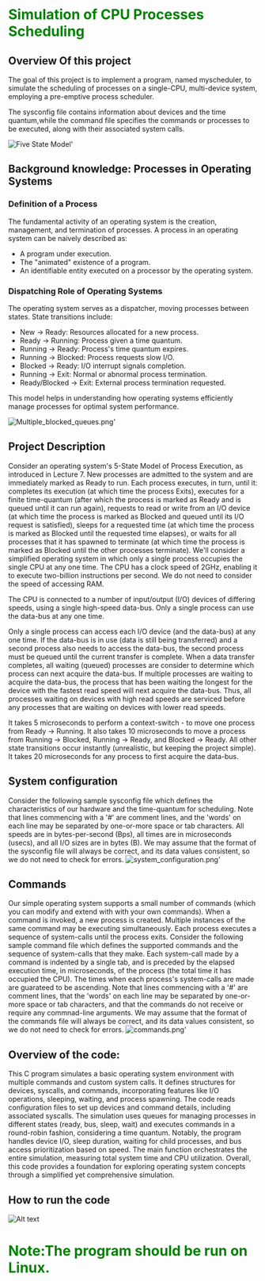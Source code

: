 <style>
  h1 {
    color: green;
  }
</style>
<h1>Simulation of CPU Processes Scheduling</h1>


## Overview Of this project

The goal of this project is to implement a program, named myscheduler, to simulate the scheduling of processes on a single-CPU, multi-device system, employing a pre-emptive process scheduler.

The sysconfig file contains information about devices and the time quantum,while the command file specifies the commands or processes to be executed, along with their associated system calls.

<img src="image/Five_state.png" alt="Five State Model" />'


## Background knowledge: Processes in Operating Systems

### Definition of a Process
The fundamental activity of an operating system is the creation, management, and termination of processes.
A process in an operating system can be naively described as:
- A program under execution.
- The "animated" existence of a program.
- An identifiable entity executed on a processor by the operating system.

### Dispatching Role of Operating Systems

The operating system serves as a dispatcher, moving processes between states. State transitions include:
- New → Ready: Resources allocated for a new process.
- Ready → Running: Process given a time quantum.
- Running → Ready: Process's time quantum expires.
- Running → Blocked: Process requests slow I/O.
- Blocked → Ready: I/O interrupt signals completion.
- Running → Exit: Normal or abnormal process termination.
- Ready/Blocked → Exit: External process termination requested.

This model helps in understanding how operating systems efficiently manage processes for optimal system performance.

<img src="image/multiple_blocked_queues.png" alt="Multiple_blocked_queues.png" />'

## Project  Description

Consider an operating system's 5-State Model of Process Execution, as introduced in Lecture 7. New processes are admitted to the system and are immediately marked as Ready to run. Each process executes, in turn, until it:
completes its execution (at which time the process Exits),
executes for a finite time-quantum (after which the process is marked as Ready and is queued until it can run again),
requests to read or write from an I/O device (at which time the process is marked as Blocked and queued until its I/O request is satisfied),
sleeps for a requested time (at which time the process is marked as Blocked until the requested time elapses), or
waits for all processes that it has spawned to terminate (at which time the process is marked as Blocked until the other processes terminate).
We'll consider a simplified operating system in which only a single process occupies the single CPU at any one time. The CPU has a clock speed of 2GHz, enabling it to execute two-billion instructions per second. We do not need to consider the speed of accessing RAM.

The CPU is connected to a number of input/output (I/O) devices of differing speeds, using a single high-speed data-bus. Only a single process can use the data-bus at any one time.

Only a single process can access each I/O device (and the data-bus) at any one time. If the data-bus is in use (data is still being transferred) and a second process also needs to access the data-bus, the second process must be queued until the current transfer is complete. When a data transfer completes, all waiting (queued) processes are consider to determine which process can next acquire the data-bus. If multiple processes are waiting to acquire the data-bus, the process that has been waiting the longest for the device with the fastest read speed will next acquire the data-bus. Thus, all processes waiting on devices with high read speeds are serviced before any processes that are waiting on devices with lower read speeds.

It takes 5 microseconds to perform a context-switch - to move one process from Ready → Running.
It also takes 10 microseconds to move a process from Running → Blocked, Running → Ready, and Blocked → Ready.
All other state transitions occur instantly (unrealistic, but keeping the project simple).
It takes 20 microseconds for any process to first acquire the data-bus.

## System configuration
Consider the following sample sysconfig file which defines the characteristics of our hardware and the time-quantum for scheduling. Note that lines commencing with a '#' are comment lines, and the 'words' on each line may be separated by one-or-more space or tab characters. All speeds are in bytes-per-second (Bps), all times are in microseconds (usecs), and all I/O sizes are in bytes (B). We may assume that the format of the sysconfig file will always be correct, and its data values consistent, so we do not need to check for errors.
<img src="image/system_configuration.png" alt="system_configuration.png" />'
## Commands
Our simple operating system supports a small number of commands (which you can modify and extend with with your own commands). When a command is invoked, a new process is created. Multiple instances of the same command may be executing simultaneously. Each process executes a sequence of system-calls until the process exits.
Consider the following sample command file which defines the supported commands and the sequence of system-calls that they make. Each system-call made by a command is indented by a single tab, and is preceded by the elapsed execution time, in microseconds, of the process (the total time it has occupied the CPU). The times when each process's system-calls are made are guarateed to be ascending. Note that lines commencing with a '#' are comment lines, that the 'words' on each line may be separated by one-or-more space or tab characters, and that the commands do not receive or require any commnad-line arguments. We may assume that the format of the commands file will always be correct, and its data values consistent, so we do not need to check for errors.
<img src="image/commands.png" alt="commands.png" />'

## Overview of the code:

This C program simulates a basic operating system environment with multiple commands and custom system calls. It defines structures for devices, syscalls, and commands, incorporating features like I/O operations, sleeping, waiting, and process spawning. The code reads configuration files to set up devices and command details, including associated syscalls. The simulation uses queues for managing processes in different states (ready, bus, sleep, wait) and executes commands in a round-robin fashion, considering a time quantum. Notably, the program handles device I/O, sleep duration, waiting for child processes, and bus access prioritization based on speed. The main function orchestrates the entire simulation, measuring total system time and CPU utilization. Overall, this code provides a foundation for exploring operating system concepts through a simplified yet comprehensive simulation.


## How to run the code
![Alt text](image/example.png)
<h1> Note:The program should be run on Linux.</h1>